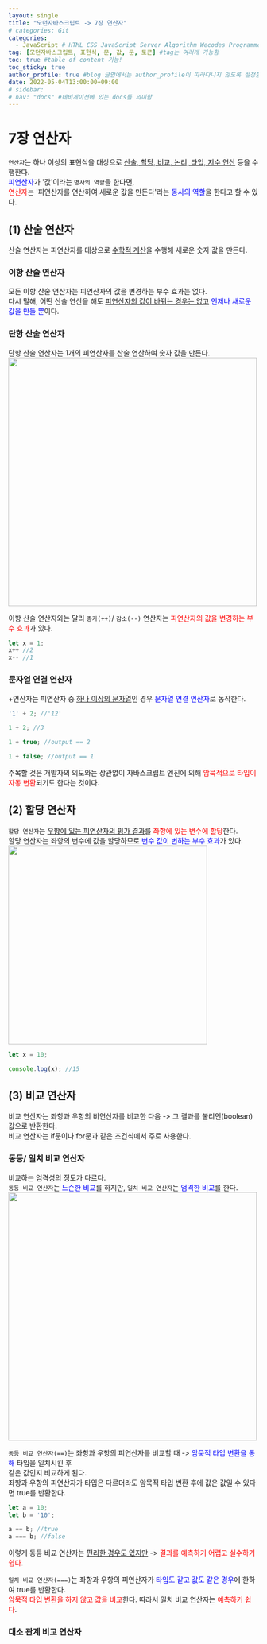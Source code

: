 ```yaml
---
layout: single
title: "모던자바스크립트 -> 7장 연산자"  
# categories: Git
categories:
  - JavaScript # HTML CSS JavaScript Server Algorithm Wecodes Programmers CS Github Blog
tag: [모던자바스크립트, 표현식, 문, 값, 문, 토큰] #tag는 여러개 가능함
toc: true #table of content 기능!
toc_sticky: true
author_profile: true #blog 글안에서는 author_profile이 따라다니지 않도록 설정함
date: 2022-05-04T13:00:00+09:00
# sidebar:
# nav: "docs" #네비게이션에 있는 docs를 의미함
---
```

# 7장 연산자  
`연산자`는 하나 이상의 표현식을 대상으로 <u>산술, 할당, 비교, 논리, 타입, 지수 연산</u> 등을 수행한다.  
<span style="color:blue">피연산자</span>가 '값'이라는 `명사의 역할`을 한다면,  
<span style="color:red">연산자</span>는 '피연산자를 연산하여 새로운 값을 만든다'라는 <span style="color:blue">동사의 역할</span>을 한다고 할 수 있다.  

## (1) 산술 연산자  
산술 연산자는 피연산자를 대상으로 <u>수학적 계산</u>을 수행해 새로운 숫자 값을 만든다.  
### 이항 산술 연산자  
모든 이항 산술 연산자는 피연산자의 값을 변경하는 부수 효과는 없다.  
다시 말해, 어떤 산술 연산을 해도 <u>피연산자의 값이 바뀌는 경우는 없고</u> <span style="color:blue">언제나 새로운 값을 만들 뿐</span>이다.  
### 단항 산술 연산자  
단항 산술 연산자는 1개의 피연산자를 산술 연산하여 숫자 값을 만든다.  
<img src="https://user-images.githubusercontent.com/87808288/166622676-0ddff959-27b1-4164-8489-5f68cc22df23.png" width="500">  

이항 산술 연산자와는 달리 `증가(++)`/ `감소(--)` 연산자는 <span style="color:red">피연산자의 값을 변경하는 부수 효과</span>가 있다.  
```js
let x = 1; 
x++ //2
x-- //1
```  
### 문자열 연결 연산자  
+연산자는 피연산자 중 <u>하나 이상의 문자열</u>인 경우 <span style="color:blue">문자열 연결 연산자</span>로 동작한다.  
```js
'1' + 2; //'12'

1 + 2; //3

1 + true; //output == 2

1 + false; //output == 1
```  
주목할 것은 개발자의 의도와는 상관없이 자바스크립트 엔진에 의해 <span style="color:red">암묵적으로 타입이 자동 변환</span>되기도 한다는 것이다.   

## (2) 할당 연산자  
`할당 연산자`는 <u>우항에 있는 피연산자의 평가 결과</u>를 <span style="color:red">좌항에 있는 변수에 할당</span>한다.  
할당 연산자는 좌항의 변수에 값을 할당하므로 <span style="color:blue">변수 값이 변하는 부수 효과</span>가 있다.  
<img src="https://user-images.githubusercontent.com/87808288/166623191-a751fc99-9678-410d-91cd-087218e4d1e1.png" width="400">   

```js
let x = 10;

console.log(x); //15
```  

## (3) 비교 연산자  
비교 연산자는 좌항과 우항의 비연산자를 비교한 다음 -> 그 결과를 불리언(boolean) 값으로 반환한다.  
비교 연산자는 if문이나 for문과 같은 조건식에서 주로 사용한다.  
### 동등/ 일치 비교 연산자  
비교하는 엄격성의 정도가 다르다.  
`동등 비교 연산자`는 <span style="color:blue">느슨한 비교</span>를 하지만, `일치 비교 연산자`는 <span style="color:blue">엄격한 비교</span>를 한다.  
<img src="https://user-images.githubusercontent.com/87808288/166624306-47e144f8-676e-487c-8bc7-4eb2e8335e31.png" width="500">  

`동등 비교 연산자(==)`는 좌항과 우항의 피연산자를 비교할 때 -> <span style="color:blue">암묵적 타입 변환을 통해</span> 타입을 일치시킨 후  
같은 값인지 비교하게 된다.  
좌항과 우항의 피연산자가 타입은 다르더라도 암묵적 타입 변환 후에 값은 값일 수 있다면 true를 반환한다.  

```js
let a = 10;
let b = '10';

a == b; //true
a === b; //false
```  
이렇게 동등 비교 연산자는 <u>편리한 경우도 있지만</u> -> <span style="color:red">결과를 예측하기 어렵고 실수하기 쉽다</span>.  

`일치 비교 연산자(===)`는 좌항과 우항의 피연산자가 <span style="color:blue">타입도 같고 값도 같은 경우</span>에 한하여 true를 반환한다.  
<span style="color:red">암묵적 타입 변환을 하지 않고 값을 비교</span>한다. 따라서 일치 비교 연산자는 <span style="color:red">예측하기 쉽다</span>.  

### 대소 관계 비교 연산자  


<!-- 메소드 위에 변수 선언, 메소드 안에 메소드, 메소드 끝나고 리턴 -->

<!-- ### 2. Link 넣기

```

유형 1: (설명어를 입력) : [gunhee's coding blog](https://gunhee-jeong.github.io/)
유형 2: (URL 자동연결) : <https://gunhee-jeong.github.io/>
유형 3: (동일 파일 내 '문단으로 이동') : [1. Header로 이동](###-1-header)

```

유형 1: (설명어를 입력) : [gunhee's coding blog](https://gunhee-jeong.github.io/)
유형 2: (URL 자동연결) : <https://gunhee-jeong.github.io/>
유형 3: (동일 파일 내 '문단으로 이동') : [1. Header로 이동](#1-header)
유형 3의 방법

1. 특수문자를 제거
2. 스페이스는 -로 바꾸고
3. 대문자는 소문자로!
   그래서 ### 1. Header -> #1-header

## Link: [google][https://www.google.com/]

### 3. 수평선

```

---

```

---

### 4. 라인 바꾸기

```

스페이스바를 2번 눌러주면 다음칸으로
이동할 수 있어요!

```

---

스페이스바를 2번 눌러주면
다음칸으로 이동할 수 있어요!

### 5. list 만들기

```

1. 1번
2. 2번
3. 3번

- 순서없는 list
  - 순서없는 list
    - 순서없는 list

```

1. 1번
2. 2번
3. 3번

- 순서없는 list
  - 순서없는 list
    - 순서없는 list

---

### 6. font 관련

```

**진하게** -> 볼드
_기울여서_ -> 이탤릭체
~~취소선~~ -> 취소선

<ul>밑줄넣기</ul> -> 밑줄
<span style="color:red">빨간 글씨</span> -> 글자색
이것이 `인라인` 입니다 -> 인라인 코드
```

**진하게** -> 볼드
_기울여서_ -> 이탤릭체
~~취소선~~ -> 취소선
<u>밑줄넣기</u> -> 밑줄
<span style="color:red">빨간 글씨</span>
이것이 `인라인` 입니다 -> 인라인 코드

---

### 7. 인용구문

```
> coding
>
> > JavaScript
> >
> > > 내가 프짱!
```

> coding
>
> > JavaScript
> >
> > > 내가 프짱!

---

### 8. 이미지 삽입

```
유형1: ('사이즈를 조절' -> HTML 태그 사용) : <img src="https://gunhee-jeong.github.io/assets/images/blogLogo.png" width="300" height="200">
유형2: (이미지 삽입 후 -> 링크 걸기)
[![이미지](https://gunhee-jeong.github.io/assets/images/blogLogo/blogLogo.png)](https://gunhee-jeong.github.io/)
```

유형1: ('사이즈를 조절' -> HTML 태그 사용) : <img src="https://gunhee-jeong.github.io/assets/images/blogLogo.png" width="300" height="200">
유형2: (이미지 삽입 후 -> 링크 걸기)
[![이미지](https://gunhee-jeong.github.io/assets/images/blogLogo.png)](https://gunhee-jeong.github.io/)

### 9. 표 만들기

```
||국어|영어|
| :--- | ---: | :--: |
|건희 | 100점 | 100점
|철수 | 100점 | 100점
```

|      |  국어 | 영어  |
| :--- | ----: | :---: |
| 건희 | 100점 | 100점 |
| 철수 | 100점 | 100점 |

> - header를 넣고 싶은 경우 ---을 사용하고 :을 이용하여 정렬에 사용함!

### 10. 토글 만들기

```
<details>
<summary>여기를 누르세요</summary>
<div markdown="1">
숨겨진 내용
</div>
</details>
```

<details>
<summary>여기를 누르세요</summary>
<div markdown="1">
숨겨진 내용
</div>
</details> -->
